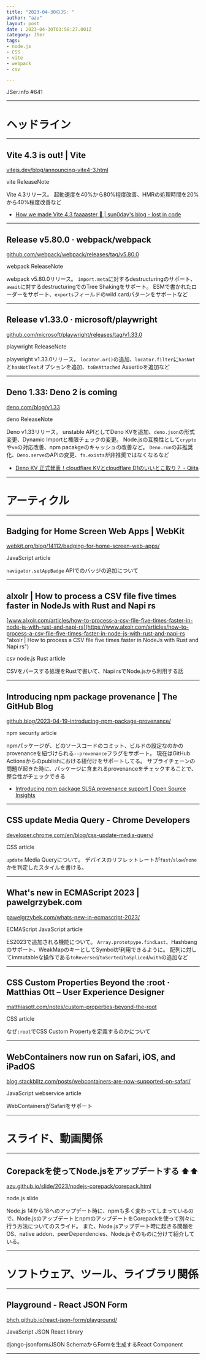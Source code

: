 ```yaml
---
title: "2023-04-30のJS: "
author: "azu"
layout: post
date : 2023-04-30T03:58:27.001Z
category: JSer
tags:
- node.js
- CSS
- vite
- webpack
- csv

---
```


JSer.info #641

----

<h1 class="site-genre">ヘッドライン</h1>

----

## Vite 4.3 is out! | Vite
[vitejs.dev/blog/announcing-vite4-3.html](https://vitejs.dev/blog/announcing-vite4-3.html "Vite 4.3 is out! | Vite")
<p class="jser-tags jser-tag-icon"><span class="jser-tag">vite</span> <span class="jser-tag">ReleaseNote</span></p>

Vite 4.3リリース。
起動速度を40%から80%程度改善、HMRの処理時間を20%から40%程度改善など

- [How we made Vite 4.3 faaaaster 🚀 | sun0day&#039;s blog - lost in code](https://sun0day.github.io/blog/vite/why-vite4_3-is-faster.html "How we made Vite 4.3 faaaaster 🚀 | sun0day&amp;#039;s blog - lost in code")

----

## Release v5.80.0 · webpack/webpack
[github.com/webpack/webpack/releases/tag/v5.80.0](https://github.com/webpack/webpack/releases/tag/v5.80.0 "Release v5.80.0 · webpack/webpack")
<p class="jser-tags jser-tag-icon"><span class="jser-tag">webpack</span> <span class="jser-tag">ReleaseNote</span></p>

webpack v5.80.0リリース。
`import.meta`に対するdestructuringのサポート、`await`に対するdestructuringでのTree Shakingをサポート。
ESMで書かれたローダーをサポート、`exports`フィールドのwild cardパターンをサポートなど


----

## Release v1.33.0 · microsoft/playwright
[github.com/microsoft/playwright/releases/tag/v1.33.0](https://github.com/microsoft/playwright/releases/tag/v1.33.0 "Release v1.33.0 · microsoft/playwright")
<p class="jser-tags jser-tag-icon"><span class="jser-tag">playwright</span> <span class="jser-tag">ReleaseNote</span></p>

playwright v1.33.0リリース。
`locator.or()`の追加、`locator.filter`に`hasNot`と`hasNotText`オプションを追加、`toBeAttached` Assertioを追加など


----

## Deno 1.33: Deno 2 is coming
[deno.com/blog/v1.33](https://deno.com/blog/v1.33 "Deno 1.33: Deno 2 is coming")
<p class="jser-tags jser-tag-icon"><span class="jser-tag">deno</span> <span class="jser-tag">ReleaseNote</span></p>

Deno v1.33リリース。
unstable APIとしてDeno KVを追加、`deno.json`の形式変更、Dynamic Importと権限チェックの変更。
Node.jsの互換性として`crypto`や`vm`の対応改善、npm pacakgeのキャッシュの改善など。
`Deno.run`の非推奨化、`Deno.serve`のAPIの変更、`fs.exists`が非推奨ではなくなるなど

- [Deno KV 正式発表！cloudflare KVとcloudflare D1のいいとこ取り？ - Qiita](https://qiita.com/access3151fq/items/ee1cf3e5fc35150dd910 "Deno KV 正式発表！cloudflare KVとcloudflare D1のいいとこ取り？ - Qiita")

----
<h1 class="site-genre">アーティクル</h1>

----

## Badging for Home Screen Web Apps | WebKit
[webkit.org/blog/14112/badging-for-home-screen-web-apps/](https://webkit.org/blog/14112/badging-for-home-screen-web-apps/ "Badging for Home Screen Web Apps | WebKit")
<p class="jser-tags jser-tag-icon"><span class="jser-tag">JavaScript</span> <span class="jser-tag">article</span></p>

`navigator.setAppBadge` APIでのバッジの追加について


----

## alxolr | How to process a CSV file five times faster in NodeJs with Rust and Napi rs
[www.alxolr.com/articles/how-to-process-a-csv-file-five-times-faster-in-node-js-with-rust-and-napi-rs](https://www.alxolr.com/articles/how-to-process-a-csv-file-five-times-faster-in-node-js-with-rust-and-napi-rs "alxolr | How to process a CSV file five times faster in NodeJs with Rust and Napi rs")
<p class="jser-tags jser-tag-icon"><span class="jser-tag">csv</span> <span class="jser-tag">node.js</span> <span class="jser-tag">Rust</span> <span class="jser-tag">article</span></p>

CSVをパースする処理をRustで書いて、Napi rsでNode.jsから利用する話


----

## Introducing npm package provenance | The GitHub Blog
[github.blog/2023-04-19-introducing-npm-package-provenance/](https://github.blog/2023-04-19-introducing-npm-package-provenance/ "Introducing npm package provenance | The GitHub Blog")
<p class="jser-tags jser-tag-icon"><span class="jser-tag">npm</span> <span class="jser-tag">security</span> <span class="jser-tag">article</span></p>

npmパッケージが、どのソースコードのコミット、ビルドの設定なのかのprovenanceを紐づけられる`--provenance`フラグをサポート。
現在はGitHub Actionsからのpublishにおける紐付けをサポートしてる。
サプライチェーンの問題が起きた時に、パッケージに含まれるprovenanceをチェックすることで、整合性がチェックできる

- [Introducing npm package SLSA provenance support | Open Source Insights](https://blog.deps.dev/npm-provenance/ "Introducing npm package SLSA provenance support | Open Source Insights")

----

## CSS update Media Query - Chrome Developers
[developer.chrome.com/en/blog/css-update-media-query/](https://developer.chrome.com/en/blog/css-update-media-query/ "CSS update Media Query - Chrome Developers")
<p class="jser-tags jser-tag-icon"><span class="jser-tag">CSS</span> <span class="jser-tag">article</span></p>

`update` Media Queryについて。
デバイスのリフレットレートが`fast`/`slow`/`none`かを判定したスタイルを書ける。


----

## What&#039;s new in ECMAScript 2023 | pawelgrzybek.com
[pawelgrzybek.com/whats-new-in-ecmascript-2023/](https://pawelgrzybek.com/whats-new-in-ecmascript-2023/ "What&#039;s new in ECMAScript 2023 | pawelgrzybek.com")
<p class="jser-tags jser-tag-icon"><span class="jser-tag">ECMAScript</span> <span class="jser-tag">JavaScript</span> <span class="jser-tag">article</span></p>

ES2023で追加される機能について。
`Array.prototpype.findLast`、Hashbangのサポート、WeakMapのキーとしてSymbolが利用できるように。
配列に対してimmutableな操作である`toReversed`/`toSorted`/`toSpliced`/`with`の追加など


----

## CSS Custom Properties Beyond the :root · Matthias Ott – User Experience Designer
[matthiasott.com/notes/custom-properties-beyond-the-root](https://matthiasott.com/notes/custom-properties-beyond-the-root "CSS Custom Properties Beyond the :root · Matthias Ott – User Experience Designer")
<p class="jser-tags jser-tag-icon"><span class="jser-tag">CSS</span> <span class="jser-tag">article</span></p>

なぜ`:root`でCSS Custom Propertyを定義するのかについて


----

## WebContainers now run on Safari, iOS, and iPadOS
[blog.stackblitz.com/posts/webcontainers-are-now-supported-on-safari/](https://blog.stackblitz.com/posts/webcontainers-are-now-supported-on-safari/ "WebContainers now run on Safari, iOS, and iPadOS")
<p class="jser-tags jser-tag-icon"><span class="jser-tag">JavaScript</span> <span class="jser-tag">webservice</span> <span class="jser-tag">article</span></p>

WebContainersがSafariをサポート


----
<h1 class="site-genre">スライド、動画関係</h1>

----

## Corepackを使ってNode.jsをアップデートする ⬆️⬆️
[azu.github.io/slide/2023/nodejs-corepack/corepack.html](https://azu.github.io/slide/2023/nodejs-corepack/corepack.html "Corepackを使ってNode.jsをアップデートする ⬆️⬆️")
<p class="jser-tags jser-tag-icon"><span class="jser-tag">node.js</span> <span class="jser-tag">slide</span></p>

Node.js 14から18へのアップデート時に、npmも多く変わってしまっているので、Node.jsのアップデートとnpmのアップデートをCorepackを使って別々に行う方法についてのスライド。
また、Node.jsアップデート時に起きる問題をOS、native addon、peerDependencies、Node.jsそのものに分けて紹介している。


----
<h1 class="site-genre">ソフトウェア、ツール、ライブラリ関係</h1>

----

## Playground - React JSON Form
[bhch.github.io/react-json-form/playground/](https://bhch.github.io/react-json-form/playground/ "Playground - React JSON Form")
<p class="jser-tags jser-tag-icon"><span class="jser-tag">JavaScript</span> <span class="jser-tag">JSON</span> <span class="jser-tag">React</span> <span class="jser-tag">library</span></p>

django-jsonform/JSON SchemaからFormを生成するReact Component


----
